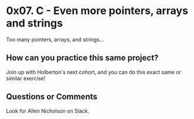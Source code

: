 # 0x07. C - Even more pointers, arrays and strings

Too many pointers, arrays, and strings...

## How can you practice this same project?

Join up with Holberton's next cohort, and you can do this exact same or similar exercise!

## Questions or Comments

Look for Allen Nicholson on Slack.
